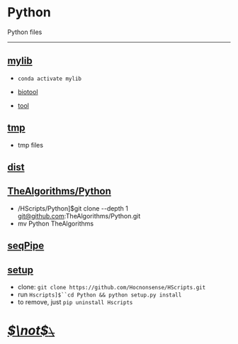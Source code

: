 <!--
 * @Date: 2020-10-02 20:40:15
 * @LastEditors: Hwrn
 * @LastEditTime: 2020-11-09 22:55:15
 * @FilePath: /HScripts/Python/README.md
 * @Description:
-->
Python
===
Python files

---
## [mylib](mylib/__init__.py)
- `conda activate mylib`

- [biotool](mylib/biotool/__init__.py)
- [tool](mylib/tool/__init__.py)

## [tmp](tmp/__init__.py)
- tmp files

## [dist](dist/README.md)

## [TheAlgorithms/Python](TheAlgorithms/README.md)
- /HScripts/Python]$git clone --depth 1 git@github.com:TheAlgorithms/Python.git
- mv Python TheAlgorithms

## [seqPipe](seqPipe/__init__.py)

## [setup](setup.py)
- clone: `git clone https://github.com/Hocnonsense/HScripts.git`
- run `Hscripts]$``cd Python && python setup.py install`
- to remove, just `pip uninstall Hscripts`


# [***$\not$<!-- @Hwrn -->*~~`\`~~**](../README.md)
